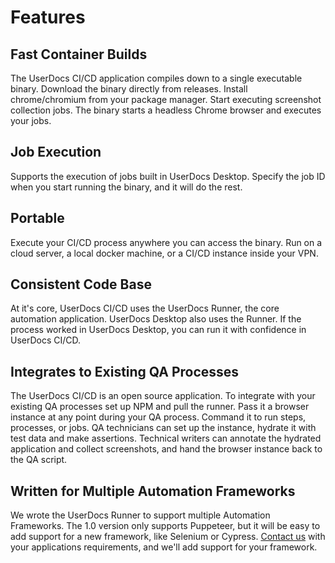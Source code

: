 # Features

## Fast Container Builds

The UserDocs CI/CD application compiles down to a single executable binary. Download the binary directly from releases. Install chrome/chromium from your package manager. Start executing screenshot collection jobs. The binary starts a headless Chrome browser and executes your jobs.

## Job Execution

Supports the execution of jobs built in UserDocs Desktop. Specify the job ID when you start running the binary, and it will do the rest.

## Portable

Execute your CI/CD process anywhere you can access the binary. Run on a cloud server, a local docker machine, or a CI/CD instance inside your VPN.

## Consistent Code Base

At it's core, UserDocs CI/CD uses the UserDocs Runner, the core automation application. UserDocs Desktop also uses the Runner. If the process worked in UserDocs Desktop, you can run it with confidence in UserDocs CI/CD.

## Integrates to Existing QA Processes

The UserDocs CI/CD is an open source application. To integrate with your existing QA processes set up NPM and pull the runner. Pass it a browser instance at any point during your QA process. Command it to run steps, processes, or jobs. QA technicians can set up the instance, hydrate it with test data and make assertions. Technical writers can annotate the hydrated application and collect screenshots, and hand the browser instance back to the QA script.

## Written for Multiple Automation Frameworks

We wrote the UserDocs Runner to support multiple Automation Frameworks. The 1.0 version only supports Puppeteer, but it will be easy to add support for a new framework, like Selenium or Cypress. [Contact us](https://www.user-docs.com/contact) with your applications requirements, and we'll add support for your framework.